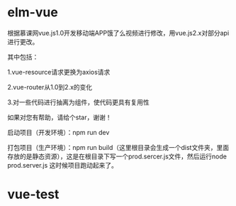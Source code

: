 # elm-vue
根据慕课网vue.js1.0开发移动端APP饿了么视频进行修改，用vue.js2.x对部分api进行更改。

其中包括：

1.vue-resource请求更换为axios请求

2.vue-router从1.0到2.x的变化

3.对一些代码进行抽离为组件，使代码更具有复用性

如果对您有帮助，请给个star，谢谢！

启动项目（开发环境）：npm run dev

打包项目（生产环境）：npm run build（这里根目录会生成一个dist文件夹，里面存放的是静态资源），这是在根目录下写一个prod.sercer.js文件，然后运行node prod.server.js 这时候项目跑动起来了。
# vue-test
